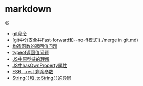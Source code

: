 # markdown

:laughing:

- [git命令](./git.md)
- [git中分支合并Fast-forward和--no-ff模式](./merge in git.md)
- [构造函数的返回值问题](./构造函数的返回值.md)
- [typeof返回值问题](./typeof.md)
- [JS中原型链的理解](./原型链.md)
- [JS中hasOwnProperty属性](hasOwnProperty.md)
- [ES6 ...rest 剩余参数](./剩余参数rest)
- [String( )和 .toString( )的异同](./String()和.toString().md)
